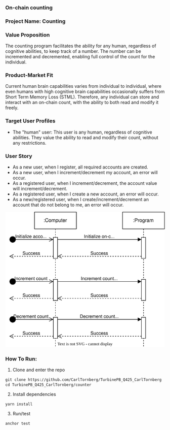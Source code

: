 ### On-chain counting
### Project Name: Counting 
### Value Proposition
The counting program facilitates the ability for any human, regardless of cognitive abilities, to keep track of a number.
The number can be incremented and decremented, enabling full control of the count for the individual.

### Product-Market Fit
Current human brain capabilities varies from individual to individual, where even humans with high cognitive brain capabilities occasionally suffers from Short Term Memory Loss (STML).
Therefore, any individual can store and interact with an on-chain count, with the ability to both read and modify it freely.

### Target User Profiles
* The "human" user: This user is any human, regardless of cognitive abilities. 
They value the ability to read and modify their count, without any restrictions.

### User Story
* As a new user, when I register, all required accounts are created.
* As a new user, when I increment/decrement my account, an error will occur.
* As a registered user, when I increment/decrement, the account value will increment/decrement.
* As a registered user, when I create a new account, an error will occur.
* As a new/registered user, when I create/increment/decrement an account that do not belong to me, an error will occur.

![Counter sequence diagram](./figures/anchor_counter.drawio.svg)

### How To Run:
1. Clone and enter the repo
```
git clone https://github.com/CarlTornberg/TurbinePB_Q425_CarlTornberg
cd TurbinePB_Q425_CarlTornberg/counter
```
2. Install dependencies
```
yarn install
```

3. Run/test
```
anchor test
 ``` 
